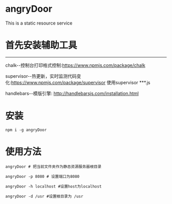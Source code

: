 # angryDoor
This is a static resource service

# 首先安装辅助工具
---

chalk--控制台打印格式控制:https://www.npmjs.com/package/chalk

supervisor--热更新，实时监测代码变化:https://www.npmjs.com/package/supervisor 
使用supervisor ***.js

handlebars--模版引擎: http://handlebarsjs.com/installation.html

# 安装

```
npm i -g angryDoor
```

# 使用方法
```
angryDoor # 把当前文件夹作为静态资源服务器根目录

angryDoor -p 8080 # 设置端口为8080

angryDoor -h localhost #设置host为localhost

angryDoor -d /usr #设置根目录为 /usr

```